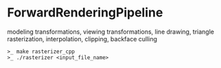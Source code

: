 # ForwardRenderingPipeline

modeling transformations, viewing transformations, line
drawing, triangle rasterization, interpolation, clipping, backface culling


```
>_ make rasterizer_cpp
>_ ./rasterizer <input_file_name>
```
